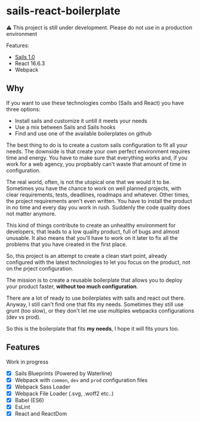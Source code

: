 # sails-react-boilerplate

:warning: This project is still under development. Please do not use in
a production environment

Features:
* [Sails 1.0](https://sailsjs.com)
* React 16.6.3
* Webpack

## Why
If you want to use these technologies combo (Sails and React)
you have three options:

* Install sails and customize it untill it meets your needs
* Use a mix between Sails and Sails hooks
* Find and use one of the available boilerplates on github

The best thing to do is to create a custom sails configuration to fit all your
needs. The downside is that create your own perfect environment requires time
and energy. You have to make sure that everything works and, if you work for a web
agency, you propbably can't waste that amount of time in configuration.

The real world, often, is not the utopical one that we would it to be.
Sometimes you have the chance to work on well planned projects, with clear
requirements, tests, deadlines, roadmaps and whatever.
Other times, the project requirements aren't even written. You have to install
the product in no time and every day you work in rush.
Suddenly the code quality does not matter anymore.

This kind of things contribute to create an unhealthy environment for developers,
that leads to a low quality product, full of bugs and almost unusable.
It also means that you'll have to work on it later to fix all the problems that
you have created in the first place.

So, this project is an attempt to create a clean start point, already configured
with the latest technologies to let you focus on the product, not on the
prject configuration.

The mission is to create a reusable boilerplate that allows you to deploy your
product faster, **without too much configuration**.

There are a lot of ready to use boilerplates with sails and react out there.
Anyway, I still can't find one that fits my needs.
Sometimes they still use grunt (too slow), or they don't let me use multiples
webpacks configurations (dev vs prod).

So this is the boilerplate that fits **my needs**, I hope it will fits yours too.

## Features
Work in progress

* [x] Sails Blueprints (Powered by Waterline)
* [x] Webpack with `common`, `dev` and `prod` configuration files
* [x] Webpack Sass Loader
* [x] Webpack File Loader (.svg, .woff2 etc..)
* [x] Babel (ES6)
* [x] EsLint
* [x] React and ReactDom
